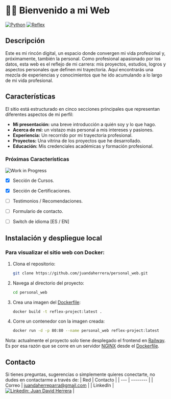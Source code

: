# 👋🏻 Bienvenido a mi Web

[![Python](https://img.shields.io/badge/Python-3.11+-yellow?style=for-the-badge&logo=python&logoColor=white&labelColor=101010)](https://python.org)
[![Reflex](https://img.shields.io/badge/Reflex-0.4.1-5646ED?style=for-the-badge&logo=python&logoColor=white&labelColor=101010)](https://reflex.dev)

## Descripción
Este es mi rincón digital, un espacio donde convergen mi vida profesional y, próximamente, también la personal. Como profesional apasionado por los datos, esta web es el reflejo de mi carrera: mis proyectos, estudios, logros y aspectos personales que definen mi trayectoria. Aquí encontrarás una mezcla de experiencias y conocimientos que he ido acumulando a lo largo de mi vida profesional.

## Características
El sitio está estructurado en cinco secciones principales que representan diferentes aspectos de mi perfil:

* **Mi presentación:** una breve introducción a quién soy y lo que hago.
* **Acerca de mí:** un vistazo más personal a mis intereses y pasiones.
* **Experiencia:** Un recorrido por mi trayectoria profesional.
* **Proyectos:** Una vitrina de los proyectos que he desarrollado.
* **Educación:** Mis credenciales académicas y formación profesional.

### Próximas Características 
![Work in Progress](https://img.shields.io/badge/status-work_in_progress-yellow)

* [X] Sección de Cursos.
* [X] Sección de Certificaciones.
* [ ] Testimonios / Recomendaciones.
* [ ] Formulario de contacto.
* [ ] Switch de idioma [ES / EN]


## Instalación y despliegue local

### Para visualizar el sitio web con Docker:

1. Clona el repositorio:
   ```bash
   git clone https://github.com/juandaherrera/personal_web.git
   ```
2. Navega al directorio del proyecto:
   ```bash
   cd personal_web
   ```
3. Crea una imagen del [Dockerfile](Dockerfile):
   ```bash
   docker build -t reflex-project:latest .
   ```
4. Corre un contenedor con la imagen creada:
   ```bash
   docker run -d -p 80:80 --name personal_web reflex-project:latest
   ```

Nota: actualmente el proyecto solo tiene desplegado el frontend en [Railway](https://railway.app/). Es por esa razón que se corre en un servidor [NGINX](https://www.nginx.com/) desde el [Dockerfile](Dockerfile).

## Contacto
Si tienes preguntas, sugerencias o simplemente quieres conectarte, no dudes en contactarme a través de:
| Red | Contacto |
| --- | -------- |
| Correo | juandaherreparra@gmail.com | 
| LinkedIn | [![Linkedin: Juan David Herrera](https://img.shields.io/badge/-JuanDavidHerrera-blue?style=flat-square&logo=Linkedin&logoColor=white&link=https://www.linkedin.com/in/juan-david-herrera/)](https://www.linkedin.com/in/juan-david-herrera/) |

